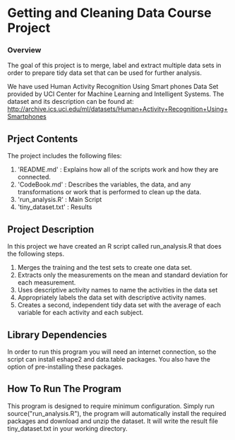# Getting and Cleaning Data Course Project

### Overview
The goal of this project is to merge, label and extract multiple data sets in order to prepare tidy data set that can be used for further analysis. 

We have used Human Activity Recognition Using Smart phones Data Set provided by UCI Center for Machine Learning and Intelligent Systems. The dataset and its description can be found at: http://archive.ics.uci.edu/ml/datasets/Human+Activity+Recognition+Using+Smartphones
 
## Prject Contents 
The project includes the following files:

1. 'README.md' : Explains how all of the scripts work and how they are connected.
2. 'CodeBook.md' : Describes the variables, the data, and any transformations or work that is performed to clean up the data.
3. 'run_analysis.R' : Main Script
4. 'tiny_dataset.txt' : Results


## Project Description

In this project we have created an R script called run_analysis.R that does the following steps.

1. Merges the training and the test sets to create one data set.
2. Extracts only the measurements on the mean and standard deviation for each measurement.
3. Uses descriptive activity names to name the activities in the data set
4. Appropriately labels the data set with descriptive activity names.
5. Creates a second, independent tidy data set with the average of each variable for each activity and each subject.

## Library Dependencies
In order to run this program you will need an internet connection, so the script can install eshape2 and data.table packages. You also have the option of pre-installing these packages.

## How To Run The Program

This program is designed to require minimum configuration. Simply run source("run_analysis.R"), the program will automatically install the required packages and download and unzip the dataset. It will write the result file tiny_dataset.txt in your working directory.
